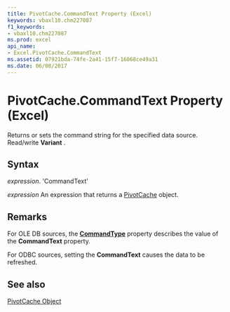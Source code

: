 ```yaml
---
title: PivotCache.CommandText Property (Excel)
keywords: vbaxl10.chm227087
f1_keywords:
- vbaxl10.chm227087
ms.prod: excel
api_name:
- Excel.PivotCache.CommandText
ms.assetid: 07921bda-74fe-2a41-15f7-16068ce49a31
ms.date: 06/08/2017
---
```



# PivotCache.CommandText Property (Excel)

Returns or sets the command string for the specified data source. Read/write  **Variant** .


## Syntax

 _expression_. 'CommandText'

 _expression_ An expression that returns a [PivotCache](./Excel.PivotCache.md) object.


## Remarks

For OLE DB sources, the  **[CommandType](Excel.PivotCache.CommandType.md)** property describes the value of the **CommandText** property.

For ODBC sources, setting the  **CommandText** causes the data to be refreshed.


## See also


[PivotCache Object](Excel.PivotCache.md)

